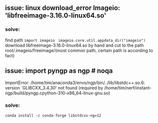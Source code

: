 ## issue: linux download_error Imageio: 'libfreeimage-3.16.0-linux64.so'
### solve: 
find path ``` import imageio ```
          ``` imageio.core.util.appdata_dir("imageio")```
download libfreeimage-3.16.0-linux64.so by hand and cut to the path root/.imageio/freeimage/(most common path, certain path is according to fact) 

## issue: import pyngp as ngp # noqa
ImportError: /home/tim/anaconda3/envs/ngp/bin/../lib/libstdc++.so.6: version `GLIBCXX_3.4.30' not found (required by /home/tim/nerf/instant-ngp/build/pyngp.cpython-310-x86_64-linux-gnu.so)
### solve:
``` conda install -c conda-forge libstdcxx-ng=12 ```

